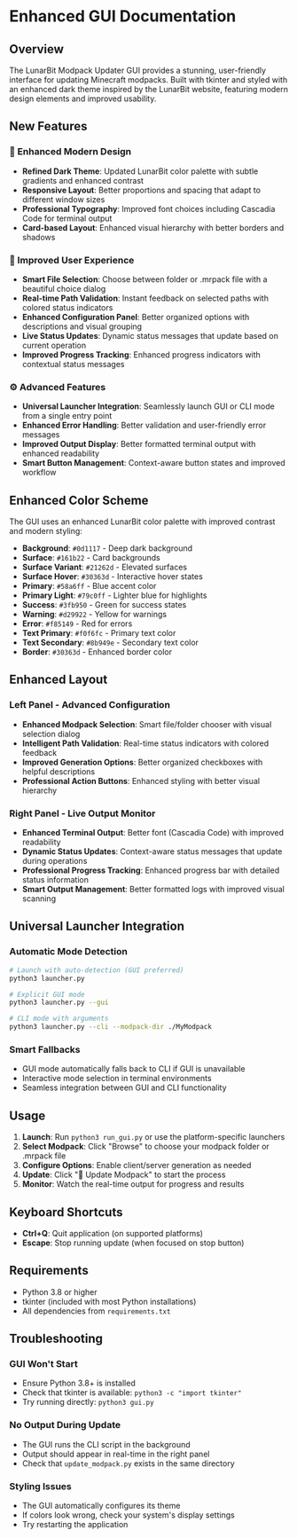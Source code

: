 # Enhanced GUI Documentation

## Overview

The LunarBit Modpack Updater GUI provides a stunning, user-friendly interface for updating Minecraft modpacks. Built with tkinter and styled with an enhanced dark theme inspired by the LunarBit website, featuring modern design elements and improved usability.

## New Features

### 🎨 Enhanced Modern Design
- **Refined Dark Theme**: Updated LunarBit color palette with subtle gradients and enhanced contrast
- **Responsive Layout**: Better proportions and spacing that adapt to different window sizes
- **Professional Typography**: Improved font choices including Cascadia Code for terminal output
- **Card-based Layout**: Enhanced visual hierarchy with better borders and shadows

### 🚀 Improved User Experience
- **Smart File Selection**: Choose between folder or .mrpack file with a beautiful choice dialog
- **Real-time Path Validation**: Instant feedback on selected paths with colored status indicators
- **Enhanced Configuration Panel**: Better organized options with descriptions and visual grouping
- **Live Status Updates**: Dynamic status messages that update based on current operation
- **Improved Progress Tracking**: Enhanced progress indicators with contextual status messages

### ⚙️ Advanced Features
- **Universal Launcher Integration**: Seamlessly launch GUI or CLI mode from a single entry point
- **Enhanced Error Handling**: Better validation and user-friendly error messages
- **Improved Output Display**: Better formatted terminal output with enhanced readability
- **Smart Button Management**: Context-aware button states and improved workflow

## Enhanced Color Scheme

The GUI uses an enhanced LunarBit color palette with improved contrast and modern styling:

- **Background**: `#0d1117` - Deep dark background
- **Surface**: `#161b22` - Card backgrounds  
- **Surface Variant**: `#21262d` - Elevated surfaces
- **Surface Hover**: `#30363d` - Interactive hover states
- **Primary**: `#58a6ff` - Blue accent color
- **Primary Light**: `#79c0ff` - Lighter blue for highlights
- **Success**: `#3fb950` - Green for success states
- **Warning**: `#d29922` - Yellow for warnings
- **Error**: `#f85149` - Red for errors
- **Text Primary**: `#f0f6fc` - Primary text color
- **Text Secondary**: `#8b949e` - Secondary text color
- **Border**: `#30363d` - Enhanced border color

## Enhanced Layout

### Left Panel - Advanced Configuration
- **Enhanced Modpack Selection**: Smart file/folder chooser with visual selection dialog
- **Intelligent Path Validation**: Real-time status indicators with colored feedback
- **Improved Generation Options**: Better organized checkboxes with helpful descriptions
- **Professional Action Buttons**: Enhanced styling with better visual hierarchy

### Right Panel - Live Output Monitor
- **Enhanced Terminal Output**: Better font (Cascadia Code) with improved readability
- **Dynamic Status Updates**: Context-aware status messages that update during operations
- **Professional Progress Tracking**: Enhanced progress bar with detailed status information
- **Smart Output Management**: Better formatted logs with improved visual scanning

## Universal Launcher Integration

### Automatic Mode Detection
```bash
# Launch with auto-detection (GUI preferred)
python3 launcher.py

# Explicit GUI mode
python3 launcher.py --gui

# CLI mode with arguments
python3 launcher.py --cli --modpack-dir ./MyModpack
```

### Smart Fallbacks
- GUI mode automatically falls back to CLI if GUI is unavailable
- Interactive mode selection in terminal environments
- Seamless integration between GUI and CLI functionality

## Usage

1. **Launch**: Run `python3 run_gui.py` or use the platform-specific launchers
2. **Select Modpack**: Click "Browse" to choose your modpack folder or .mrpack file
3. **Configure Options**: Enable client/server generation as needed
4. **Update**: Click "🚀 Update Modpack" to start the process
5. **Monitor**: Watch the real-time output for progress and results

## Keyboard Shortcuts

- **Ctrl+Q**: Quit application (on supported platforms)
- **Escape**: Stop running update (when focused on stop button)

## Requirements

- Python 3.8 or higher
- tkinter (included with most Python installations)
- All dependencies from `requirements.txt`

## Troubleshooting

### GUI Won't Start
- Ensure Python 3.8+ is installed
- Check that tkinter is available: `python3 -c "import tkinter"`
- Try running directly: `python3 gui.py`

### No Output During Update
- The GUI runs the CLI script in the background
- Output should appear in real-time in the right panel
- Check that `update_modpack.py` exists in the same directory

### Styling Issues
- The GUI automatically configures its theme
- If colors look wrong, check your system's display settings
- Try restarting the application
